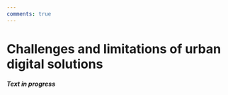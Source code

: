 ```yaml
---
comments: true
---
```


# Challenges and limitations of urban digital solutions

***Text in progress***
